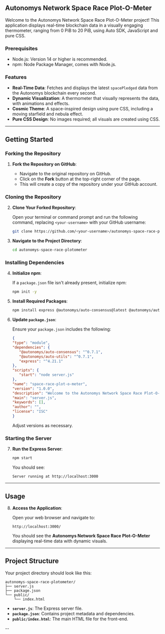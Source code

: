 ## Autonomys Network Space Race Plot-O-Meter

Welcome to the Autonomys Network Space Race Plot-O-Meter project! This application displays real-time blockchain data in a visually engaging thermometer, ranging from 0 PiB to 20 PiB, using Auto SDK, JavaScript and pure CSS.

### Prerequisites
- Node.js: Version 14 or higher is recommended.
- npm: Node Package Manager, comes with Node.js.

### Features

- **Real-Time Data**: Fetches and displays the latest `spacePledged` data from the Autonomys blockchain every second.
- **Dynamic Visualization**: A thermometer that visually represents the data, with animations and effects.
- **Cosmic Theme**: A space-inspired design using pure CSS, including a moving starfield and nebula effect.
- **Pure CSS Design**: No images required; all visuals are created using CSS.

---

## Getting Started

### Forking the Repository

1. **Fork the Repository on GitHub**:

   - Navigate to the original repository on GitHub.
   - Click on the **Fork** button at the top-right corner of the page.
   - This will create a copy of the repository under your GitHub account.

### Cloning the Repository

2. **Clone Your Forked Repository**:

   Open your terminal or command prompt and run the following command, replacing `<your-username>` with your GitHub username:

   ```bash
   git clone https://github.com/<your-username>/autonomys-space-race-plotometer.git
   ```

3. **Navigate to the Project Directory**:

   ```bash
   cd autonomys-space-race-plotometer
   ```

### Installing Dependencies

4. **Initialize npm**:

   If a `package.json` file isn't already present, initialize npm:

   ```bash
   npm init -y
   ```

5. **Install Required Packages**:

   ```bash
   npm install express @autonomys/auto-consensus@latest @autonomys/auto-utils@latest
   ```

6. **Update `package.json`**:

   Ensure your `package.json` includes the following:

   ```json
   {
   "type": "module",
   "dependencies": {
      "@autonomys/auto-consensus": "^0.7.1",
      "@autonomys/auto-utils": "^0.7.1",
      "express": "^4.21.1"
   },
   "scripts": {
      "start": "node server.js"
   },
   "name": "space-race-plot-o-meter",
   "version": "1.0.0",
   "description": "Welcome to the Autonomys Network Space Race Plot-O-Meter project! This application displays real-time blockchain data in a visually engaging thermometer, ranging from 0 PiB to 20 PiB, using Auto SDK, JavaScript and pure CSS.",
   "main": "server.js",
   "keywords": [],
   "author": "",
   "license": "ISC"
   }
   ```

   Adjust versions as necessary.

### Starting the Server

7. **Run the Express Server**:

   ```bash
   npm start
   ```

   You should see:

   ```
   Server running at http://localhost:3000
   ```

---

## Usage

8. **Access the Application**:

   Open your web browser and navigate to:

   ```
   http://localhost:3000/
   ```

   You should see the **Autonomys Network Space Race Plot-O-Meter** displaying real-time data with dynamic visuals.

---

## Project Structure

Your project directory should look like this:

```
autonomys-space-race-plotometer/
├── server.js
├── package.json
└── public/
    └── index.html
```

- **`server.js`**: The Express server file.
- **`package.json`**: Contains project metadata and dependencies.
- **`public/index.html`**: The main HTML file for the front-end.

--